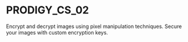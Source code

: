 # PRODIGY_CS_02
Encrypt and decrypt images using pixel manipulation techniques. Secure your images with custom encryption keys.
